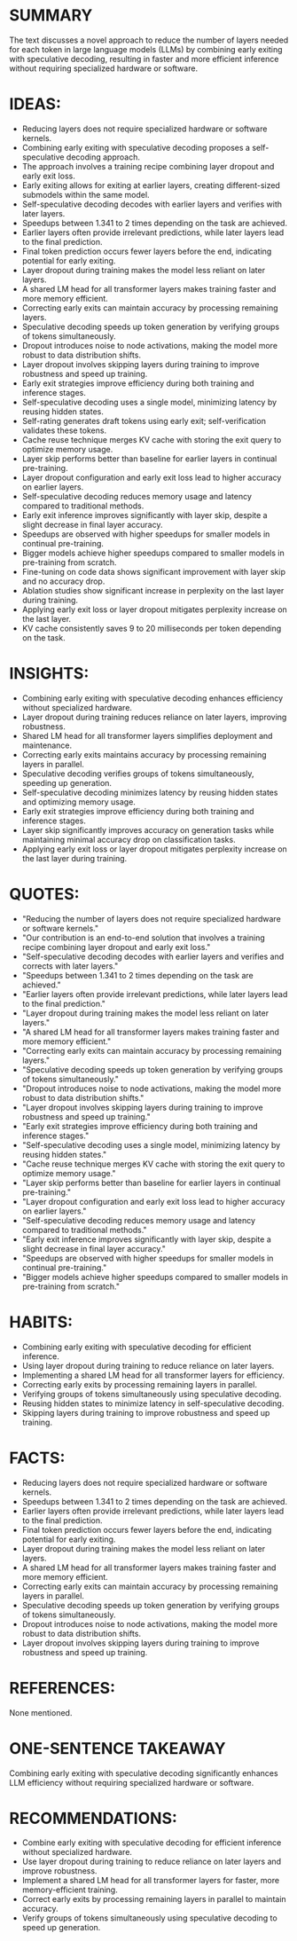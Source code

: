 # SUMMARY
The text discusses a novel approach to reduce the number of layers needed for each token in large language models (LLMs) by combining early exiting with speculative decoding, resulting in faster and more efficient inference without requiring specialized hardware or software.

# IDEAS:
- Reducing layers does not require specialized hardware or software kernels.
- Combining early exiting with speculative decoding proposes a self-speculative decoding approach.
- The approach involves a training recipe combining layer dropout and early exit loss.
- Early exiting allows for exiting at earlier layers, creating different-sized submodels within the same model.
- Self-speculative decoding decodes with earlier layers and verifies with later layers.
- Speedups between 1.341 to 2 times depending on the task are achieved.
- Earlier layers often provide irrelevant predictions, while later layers lead to the final prediction.
- Final token prediction occurs fewer layers before the end, indicating potential for early exiting.
- Layer dropout during training makes the model less reliant on later layers.
- A shared LM head for all transformer layers makes training faster and more memory efficient.
- Correcting early exits can maintain accuracy by processing remaining layers.
- Speculative decoding speeds up token generation by verifying groups of tokens simultaneously.
- Dropout introduces noise to node activations, making the model more robust to data distribution shifts.
- Layer dropout involves skipping layers during training to improve robustness and speed up training.
- Early exit strategies improve efficiency during both training and inference stages.
- Self-speculative decoding uses a single model, minimizing latency by reusing hidden states.
- Self-rating generates draft tokens using early exit; self-verification validates these tokens.
- Cache reuse technique merges KV cache with storing the exit query to optimize memory usage.
- Layer skip performs better than baseline for earlier layers in continual pre-training.
- Layer dropout configuration and early exit loss lead to higher accuracy on earlier layers.
- Self-speculative decoding reduces memory usage and latency compared to traditional methods.
- Early exit inference improves significantly with layer skip, despite a slight decrease in final layer accuracy.
- Speedups are observed with higher speedups for smaller models in continual pre-training.
- Bigger models achieve higher speedups compared to smaller models in pre-training from scratch.
- Fine-tuning on code data shows significant improvement with layer skip and no accuracy drop.
- Ablation studies show significant increase in perplexity on the last layer during training.
- Applying early exit loss or layer dropout mitigates perplexity increase on the last layer.
- KV cache consistently saves 9 to 20 milliseconds per token depending on the task.

# INSIGHTS:
- Combining early exiting with speculative decoding enhances efficiency without specialized hardware.
- Layer dropout during training reduces reliance on later layers, improving robustness.
- Shared LM head for all transformer layers simplifies deployment and maintenance.
- Correcting early exits maintains accuracy by processing remaining layers in parallel.
- Speculative decoding verifies groups of tokens simultaneously, speeding up generation.
- Self-speculative decoding minimizes latency by reusing hidden states and optimizing memory usage.
- Early exit strategies improve efficiency during both training and inference stages.
- Layer skip significantly improves accuracy on generation tasks while maintaining minimal accuracy drop on classification tasks.
- Applying early exit loss or layer dropout mitigates perplexity increase on the last layer during training.

# QUOTES:
- "Reducing the number of layers does not require specialized hardware or software kernels."
- "Our contribution is an end-to-end solution that involves a training recipe combining layer dropout and early exit loss."
- "Self-speculative decoding decodes with earlier layers and verifies and corrects with later layers."
- "Speedups between 1.341 to 2 times depending on the task are achieved."
- "Earlier layers often provide irrelevant predictions, while later layers lead to the final prediction."
- "Layer dropout during training makes the model less reliant on later layers."
- "A shared LM head for all transformer layers makes training faster and more memory efficient."
- "Correcting early exits can maintain accuracy by processing remaining layers."
- "Speculative decoding speeds up token generation by verifying groups of tokens simultaneously."
- "Dropout introduces noise to node activations, making the model more robust to data distribution shifts."
- "Layer dropout involves skipping layers during training to improve robustness and speed up training."
- "Early exit strategies improve efficiency during both training and inference stages."
- "Self-speculative decoding uses a single model, minimizing latency by reusing hidden states."
- "Cache reuse technique merges KV cache with storing the exit query to optimize memory usage."
- "Layer skip performs better than baseline for earlier layers in continual pre-training."
- "Layer dropout configuration and early exit loss lead to higher accuracy on earlier layers."
- "Self-speculative decoding reduces memory usage and latency compared to traditional methods."
- "Early exit inference improves significantly with layer skip, despite a slight decrease in final layer accuracy."
- "Speedups are observed with higher speedups for smaller models in continual pre-training."
- "Bigger models achieve higher speedups compared to smaller models in pre-training from scratch."

# HABITS:
- Combining early exiting with speculative decoding for efficient inference.
- Using layer dropout during training to reduce reliance on later layers.
- Implementing a shared LM head for all transformer layers for efficiency.
- Correcting early exits by processing remaining layers in parallel.
- Verifying groups of tokens simultaneously using speculative decoding.
- Reusing hidden states to minimize latency in self-speculative decoding.
- Skipping layers during training to improve robustness and speed up training.

# FACTS:
- Reducing layers does not require specialized hardware or software kernels.
- Speedups between 1.341 to 2 times depending on the task are achieved.
- Earlier layers often provide irrelevant predictions, while later layers lead to the final prediction.
- Final token prediction occurs fewer layers before the end, indicating potential for early exiting.
- Layer dropout during training makes the model less reliant on later layers.
- A shared LM head for all transformer layers makes training faster and more memory efficient.
- Correcting early exits can maintain accuracy by processing remaining layers in parallel.
- Speculative decoding speeds up token generation by verifying groups of tokens simultaneously.
- Dropout introduces noise to node activations, making the model more robust to data distribution shifts.
- Layer dropout involves skipping layers during training to improve robustness and speed up training.

# REFERENCES:
None mentioned.

# ONE-SENTENCE TAKEAWAY
Combining early exiting with speculative decoding significantly enhances LLM efficiency without requiring specialized hardware or software.

# RECOMMENDATIONS:
- Combine early exiting with speculative decoding for efficient inference without specialized hardware.
- Use layer dropout during training to reduce reliance on later layers and improve robustness.
- Implement a shared LM head for all transformer layers for faster, more memory-efficient training.
- Correct early exits by processing remaining layers in parallel to maintain accuracy.
- Verify groups of tokens simultaneously using speculative decoding to speed up generation.